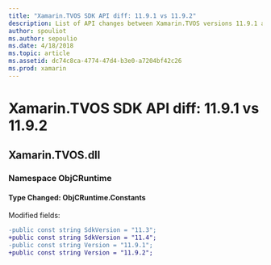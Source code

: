 ```yaml
---
title: "Xamarin.TVOS SDK API diff: 11.9.1 vs 11.9.2"
description: List of API changes between Xamarin.TVOS versions 11.9.1 and 11.9.2.
author: spouliot
ms.author: sepoulio
ms.date: 4/18/2018
ms.topic: article
ms.assetid: dc74c8ca-4774-47d4-b3e0-a7204bf42c26
ms.prod: xamarin
---
```


# Xamarin.TVOS SDK API diff: 11.9.1 vs 11.9.2

<a name="Xamarin.TVOS.dll" />

## Xamarin.TVOS.dll

### Namespace ObjCRuntime

#### Type Changed: ObjCRuntime.Constants

Modified fields:

```diff
-public const string SdkVersion = "11.3";
+public const string SdkVersion = "11.4";
-public const string Version = "11.9.1";
+public const string Version = "11.9.2";
```



